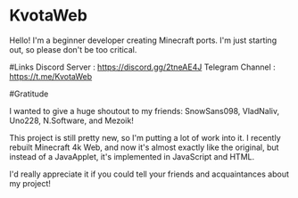 # KvotaWeb
Hello! I'm a beginner developer creating Minecraft ports. I'm just starting out, so please don't be too critical.

#Links
Discord Server : https://discord.gg/2tneAE4J
Telegram Channel : https://t.me/KvotaWeb


#Gratitude

I wanted to give a huge shoutout to my friends: SnowSans098, VladNaliv, Uno228, N.Software, and Mezoik!


This project is still pretty new, so I'm putting a lot of work into it. I recently rebuilt Minecraft 4k Web, and now it's almost exactly like the original, but instead of a JavaApplet, it's implemented in JavaScript and HTML.


I'd really appreciate it if you could tell your friends and acquaintances about my project!

